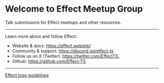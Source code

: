 # Welcome to Effect Meetup Group
Talk submissions for Effect meetups and other resources.

***

Learn more about and follow Effect:
- Website & docs: https://effect.website/
- Community & support: https://discord.gg/effect-ts
- Follow us on X (Twitter): https://twitter.com/EffectTS_
- Github: https://github.com/Effect-TS

***

[Effect logo guidelines](https://sparkling-lancer-5bd.notion.site/Effect-logo-guidelines-14280adbc6354eaa8bd173e1bc0128a4)

